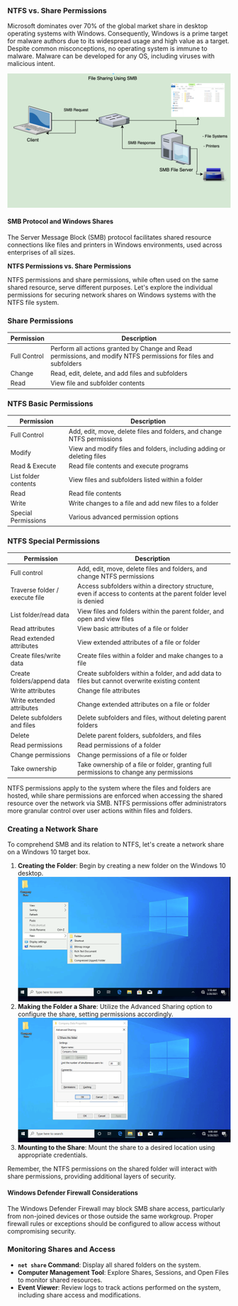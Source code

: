 ### NTFS vs. Share Permissions

Microsoft dominates over 70% of the global market share in desktop operating systems with Windows. Consequently, Windows is a prime target for malware authors due to its widespread usage and high value as a target. Despite common misconceptions, no operating system is immune to malware. Malware can be developed for any OS, including viruses with malicious intent.

![alt text](/Images/image-14.png)

#### SMB Protocol and Windows Shares

The Server Message Block (SMB) protocol facilitates shared resource connections like files and printers in Windows environments, used across enterprises of all sizes.

**NTFS Permissions vs. Share Permissions**

NTFS permissions and share permissions, while often used on the same shared resource, serve different purposes. Let's explore the individual permissions for securing network shares on Windows systems with the NTFS file system.

### Share Permissions

| Permission   | Description                                                                                                      |
| ------------ | ---------------------------------------------------------------------------------------------------------------- |
| Full Control | Perform all actions granted by Change and Read permissions, and modify NTFS permissions for files and subfolders |
| Change       | Read, edit, delete, and add files and subfolders                                                                 |
| Read         | View file and subfolder contents                                                                                 |

### NTFS Basic Permissions

| Permission           | Description                                                            |
| -------------------- | ---------------------------------------------------------------------- |
| Full Control         | Add, edit, move, delete files and folders, and change NTFS permissions |
| Modify               | View and modify files and folders, including adding or deleting files  |
| Read & Execute       | Read file contents and execute programs                                |
| List folder contents | View files and subfolders listed within a folder                       |
| Read                 | Read file contents                                                     |
| Write                | Write changes to a file and add new files to a folder                  |
| Special Permissions  | Various advanced permission options                                    |

### NTFS Special Permissions

| Permission                     | Description                                                                                                     |
| ------------------------------ | --------------------------------------------------------------------------------------------------------------- |
| Full control                   | Add, edit, move, delete files and folders, and change NTFS permissions                                          |
| Traverse folder / execute file | Access subfolders within a directory structure, even if access to contents at the parent folder level is denied |
| List folder/read data          | View files and folders within the parent folder, and open and view files                                        |
| Read attributes                | View basic attributes of a file or folder                                                                       |
| Read extended attributes       | View extended attributes of a file or folder                                                                    |
| Create files/write data        | Create files within a folder and make changes to a file                                                         |
| Create folders/append data     | Create subfolders within a folder, and add data to files but cannot overwrite existing content                  |
| Write attributes               | Change file attributes                                                                                          |
| Write extended attributes      | Change extended attributes on a file or folder                                                                  |
| Delete subfolders and files    | Delete subfolders and files, without deleting parent folders                                                    |
| Delete                         | Delete parent folders, subfolders, and files                                                                    |
| Read permissions               | Read permissions of a folder                                                                                    |
| Change permissions             | Change permissions of a file or folder                                                                          |
| Take ownership                 | Take ownership of a file or folder, granting full permissions to change any permissions                         |

NTFS permissions apply to the system where the files and folders are hosted, while share permissions are enforced when accessing the shared resource over the network via SMB. NTFS permissions offer administrators more granular control over user actions within files and folders.

### Creating a Network Share

To comprehend SMB and its relation to NTFS, let's create a network share on a Windows 10 target box.

1. **Creating the Folder**: Begin by creating a new folder on the Windows 10 desktop.
   ![alt text](/Images/image-15.png)
2. **Making the Folder a Share**: Utilize the Advanced Sharing option to configure the share, setting permissions accordingly.
   ![alt text](/Images/image-16.png)
3. **Mounting to the Share**: Mount the share to a desired location using appropriate credentials.

Remember, the NTFS permissions on the shared folder will interact with share permissions, providing additional layers of security.

#### Windows Defender Firewall Considerations

The Windows Defender Firewall may block SMB share access, particularly from non-joined devices or those outside the same workgroup. Proper firewall rules or exceptions should be configured to allow access without compromising security.

### Monitoring Shares and Access

- **`net share` Command**: Display all shared folders on the system.
- **Computer Management Tool**: Explore Shares, Sessions, and Open Files to monitor shared resources.
- **Event Viewer**: Review logs to track actions performed on the system, including share access and modifications.
